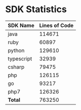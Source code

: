 # SDK Statistics

| SDK Name | Lines of Code |
| -------- | ------------- |
| java | 114671 |
| ruby | 60897 |
| python | 129610 |
| typescript | 32939 |
| csharp | 79475 |
| php | 126115 |
| go | 93217 |
| php7 | 126326 |
| **Total** | 763250 |

